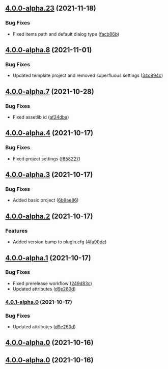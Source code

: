 ## [4.0.0-alpha.23](https://github.com/godot-escoria/escoria-game-template/compare/v0.0.0...v4.0.0-alpha.23) (2021-11-18)


### Bug Fixes

* Fixed items path and default dialog type ([facb86b](https://github.com/godot-escoria/escoria-game-template/commit/facb86babbae881d7c876d674a94e4b9ff796290))



## [4.0.0-alpha.8](https://github.com/godot-escoria/escoria-game-template/compare/v0.0.0...v4.0.0-alpha.8) (2021-11-01)


### Bug Fixes

* Updated template project and removed superfluous settings ([34c894c](https://github.com/godot-escoria/escoria-game-template/commit/34c894ce02f35bfcd9f1add486b36dee23cff7cd))



## [4.0.0-alpha.7](https://github.com/godot-escoria/escoria-game-template/compare/v0.0.0...v4.0.0-alpha.7) (2021-10-28)


### Bug Fixes

* Fixed assetlib id ([af24dba](https://github.com/godot-escoria/escoria-game-template/commit/af24dba097d5503550a0000bf62a6e419bc7f25a))



## [4.0.0-alpha.4](https://github.com/godot-escoria/escoria-game-template/compare/v0.0.0...v4.0.0-alpha.4) (2021-10-17)


### Bug Fixes

* Fixed project settings ([f658227](https://github.com/godot-escoria/escoria-game-template/commit/f6582270aba6f63b55aaffdbf65bdc56a8448922))



## [4.0.0-alpha.3](https://github.com/godot-escoria/escoria-game-template/compare/v0.0.0...v4.0.0-alpha.3) (2021-10-17)


### Bug Fixes

* Added basic project ([6b9ae86](https://github.com/godot-escoria/escoria-game-template/commit/6b9ae86b50cabc6b71aec9e320c7890db1fe6e3c))



## [4.0.0-alpha.2](https://github.com/godot-escoria/escoria-game-template/compare/v0.0.0...v4.0.0-alpha.2) (2021-10-17)


### Features

* Added version bump to plugin.cfg ([4fa90dc](https://github.com/godot-escoria/escoria-game-template/commit/4fa90dc663532d99488a3f37aa474b92dac04cda))



## [4.0.0-alpha.1](https://github.com/godot-escoria/escoria-game-template/compare/v0.0.0...v4.0.0-alpha.1) (2021-10-17)


### Bug Fixes

* Fixed prerelease workflow ([249d83c](https://github.com/godot-escoria/escoria-game-template/commit/249d83c558e6e1f42ac79f76dc59d34d88567f6d))
* Updated attributes ([d9e260d](https://github.com/godot-escoria/escoria-game-template/commit/d9e260d298cbd4bc1a032931b5cb1d19a149ccf6))



### [4.0.1-alpha.0](https://github.com/godot-escoria/escoria-game-template/compare/v0.0.0...v4.0.1-alpha.0) (2021-10-17)


### Bug Fixes

* Updated attributes ([d9e260d](https://github.com/godot-escoria/escoria-game-template/commit/d9e260d298cbd4bc1a032931b5cb1d19a149ccf6))



## [4.0.0-alpha.0](https://github.com/godot-escoria/escoria-game-template/compare/v0.0.0...v4.0.0-alpha.0) (2021-10-16)



## [4.0.0-alpha.0](https://github.com/godot-escoria/escoria-game-template/compare/v0.0.0...v4.0.0-alpha.0) (2021-10-16)
